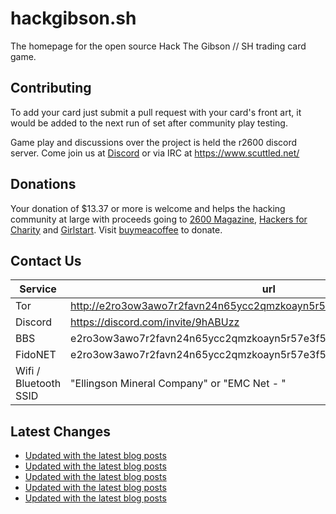 # hackgibson.sh
The homepage for the open source Hack The Gibson // SH trading card game.


## Contributing

To add your card just submit a pull request with your card's front art, it would be added to the next run of set after community play testing.

Game play and discussions over the project is held the r2600 discord server. Come join us at [Discord](https://discord.com/invite/9hABUzz) or via IRC at https://www.scuttled.net/


## Donations

Your donation of $13.37 or more is welcome and helps the hacking community at large with proceeds going to [2600 Magazine](https://2600.com/), [Hackers for Charity](https://hackersforcharity.org) and [Girlstart](https://girlstart.org).  Visit [buymeacoffee](https://www.buymeacoffee.com/hackgibson.sh) to donate.


## Contact Us

Service | url
-|-
Tor | http://e2ro3ow3awo7r2favn24n65ycc2qmzkoayn5r57e3f56nvjwdcgg32ad.onion
Discord | https://discord.com/invite/9hABUzz
BBS | e2ro3ow3awo7r2favn24n65ycc2qmzkoayn5r57e3f56nvjwdcgg32ad.onion:23
FidoNET | e2ro3ow3awo7r2favn24n65ycc2qmzkoayn5r57e3f56nvjwdcgg32ad.onion:24554
Wifi / Bluetooth SSID | "Ellingson Mineral Company" or "EMC Net - <fidonet address>"

## Latest Changes
<!-- BLOG-POST-LIST:START -->
- [Updated with the latest blog posts](https://github.com/DFW2600/hackgibson.sh/commit/f7766b37e88d380b024f1d6569eaec7de5e024b6)
- [Updated with the latest blog posts](https://github.com/DFW2600/hackgibson.sh/commit/fd4780f6cf979322a94429493695ecacaf1340a7)
- [Updated with the latest blog posts](https://github.com/DFW2600/hackgibson.sh/commit/6dd9451c5bd7ac2c51158d92aca1d6d5e23b574c)
- [Updated with the latest blog posts](https://github.com/DFW2600/hackgibson.sh/commit/1b8376ca9d8f673fc99a3252372c316e1380ba15)
- [Updated with the latest blog posts](https://github.com/DFW2600/hackgibson.sh/commit/b9a8c8f2b9e0f17623f423fd639dc7abea0da26e)
<!-- BLOG-POST-LIST:END -->
